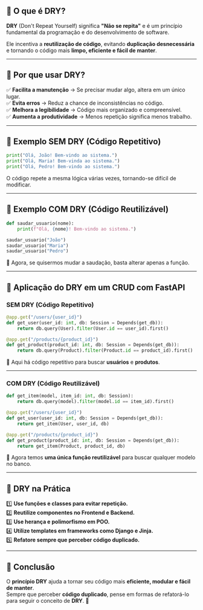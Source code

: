 ## **📌 O que é DRY?**

**DRY** (Don't Repeat Yourself) significa **"Não se repita"** e é um princípio fundamental da programação e do desenvolvimento de software.

Ele incentiva a **reutilização de código**, evitando **duplicação desnecessária** e tornando o código mais **limpo, eficiente e fácil de manter**.

---
## **📌 Por que usar DRY?**

✅ **Facilita a manutenção** → Se precisar mudar algo, altera em um único lugar.  
✅ **Evita erros** → Reduz a chance de inconsistências no código.  
✅ **Melhora a legibilidade** → Código mais organizado e compreensível.  
✅ **Aumenta a produtividade** → Menos repetição significa menos trabalho.

---
## **📌 Exemplo SEM DRY (Código Repetitivo)**

```python
print("Olá, João! Bem-vindo ao sistema.")
print("Olá, Maria! Bem-vinda ao sistema.")
print("Olá, Pedro! Bem-vindo ao sistema.")
```

O código repete a mesma lógica várias vezes, tornando-se difícil de modificar.

---
## **📌 Exemplo COM DRY (Código Reutilizável)**

```python
def saudar_usuario(nome):
    print(f"Olá, {nome}! Bem-vindo ao sistema.")

saudar_usuario("João")
saudar_usuario("Maria")
saudar_usuario("Pedro")
```

🔹 Agora, se quisermos mudar a saudação, basta alterar apenas a função.

---
## **📌 Aplicação do DRY em um CRUD com FastAPI**

### **SEM DRY (Código Repetitivo)**

```python
@app.get("/users/{user_id}")
def get_user(user_id: int, db: Session = Depends(get_db)):
    return db.query(User).filter(User.id == user_id).first()

@app.get("/products/{product_id}")
def get_product(product_id: int, db: Session = Depends(get_db)):
    return db.query(Product).filter(Product.id == product_id).first()
```

🔺 Aqui há código repetitivo para buscar **usuários** e **produtos**.

---
### **COM DRY (Código Reutilizável)**

```python
def get_item(model, item_id: int, db: Session):
    return db.query(model).filter(model.id == item_id).first()

@app.get("/users/{user_id}")
def get_user(user_id: int, db: Session = Depends(get_db)):
    return get_item(User, user_id, db)

@app.get("/products/{product_id}")
def get_product(product_id: int, db: Session = Depends(get_db)):
    return get_item(Product, product_id, db)
```

🔹 Agora temos **uma única função reutilizável** para buscar qualquer modelo no banco.

---
## **📌 DRY na Prática**

1️⃣ **Use funções e classes para evitar repetição.**  
2️⃣ **Reutilize componentes no Frontend e Backend.**  
3️⃣ **Use herança e polimorfismo em POO.**  
4️⃣ **Utilize templates em frameworks como Django e Jinja.**  
5️⃣ **Refatore sempre que perceber código duplicado.**

---
## **📌 Conclusão**

O **princípio DRY** ajuda a tornar seu código mais **eficiente, modular e fácil de manter**.  
Sempre que perceber **código duplicado**, pense em formas de refatorá-lo para seguir o conceito de **DRY**. 🚀